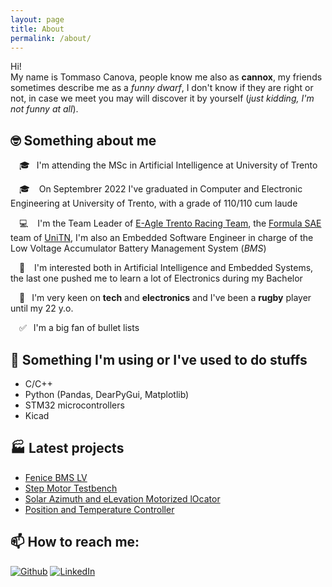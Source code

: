 ```yaml
---
layout: page
title: About
permalink: /about/
---
```


Hi! <br>
My name is Tommaso Canova, people know me also as __cannox__, my friends sometimes describe me as a *funny dwarf*, I don't know if they are right or not, in case we meet you may will discover it by yourself (*just kidding, I'm not funny at all*).

## 🤓 Something about me

&emsp;🎓 &ensp;I'm attending the MSc in Artificial Intelligence at University of Trento

&emsp;🎓 &ensp; On Septembrer 2022 I've graduated in Computer and Electronic Engineering at University of Trento, with a grade of 110/110 cum laude

&emsp;💻 &ensp; I'm the Team Leader of [E-Agle Trento Racing Team](https://github.com/eagletrt/), the [Formula SAE](https://en.wikipedia.org/wiki/Formula_SAE) team of [UniTN](https://www.unitn.it/), I'm also an Embedded Software Engineer in charge of the Low Voltage Accumulator Battery Management System (*BMS*)

&emsp;🤖 &ensp; I'm interested both in Artificial Intelligence and Embedded Systems, the last one pushed me to learn a lot of Electronics during my Bachelor 

&emsp;🏉  &ensp;I'm very keen on **tech** and **electronics** and I've been a **rugby** player until my 22 y.o.

&emsp;✅  &ensp;I'm a big fan of bullet lists

## 👀 Something I'm using or I've used to do stuffs
- C/C++
- Python (Pandas, DearPyGui, Matplotlib)
- STM32 microcontrollers
- Kicad

## 🏭 Latest projects

- [Fenice BMS LV](https://github.com/cannox227/fenice-bms-lv)
- [Step Motor Testbench](https://github.com/cannox227/Step-Motor-Test-Bench)
- [Solar Azimuth and eLevation Motorized lOcator](https://github.com/cannox227/Solar-Azimuth-and-eLevation-Motorized-lOcator)
- [Position and Temperature Controller](https://github.com/cannox227/Position-and-Temperature-Controller)

## 📫 How to reach me: 
<div><p><a href="https://github.com/cannox227" target="_blank"><img alt="Github" src="https://img.shields.io/badge/GitHub-%2312100E.svg?&style=for-the-badge&logo=Github&logoColor=white" /></a>
<a href="https://www.linkedin.com/in/tommaso-canova/" target="_blank"><img alt="LinkedIn" src="https://img.shields.io/badge/linkedin-%230077B5.svg?&style=for-the-badge&logo=linkedin&logoColor=white" /></a></p></div>
